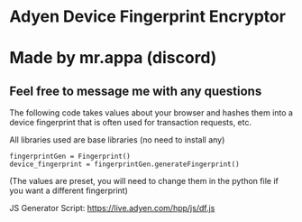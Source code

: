 # Adyen Device Fingerprint Encryptor
# Made by mr.appa (discord)

## Feel free to message me with any questions

The following code takes values about your browser and hashes them into a device fingerprint that is often used for transaction requests, etc. 

All libraries used are base libraries (no need to install any)

```
fingerprintGen = Fingerprint()
device_fingerprint = fingerprintGen.generateFingerprint()
```
(The values are preset, you will need to change them in the python file if you want a different fingerprint)


JS Generator Script: https://live.adyen.com/hpp/js/df.js

